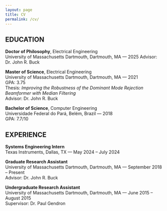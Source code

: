 ```yaml
---
layout: page
title: CV
permalink: /cv/
---
```

## EDUCATION

**Doctor of Philosophy**, Electrical Engineering  
University of Massachusetts Dartmouth, Dartmouth, MA — 2025
Advisor: Dr. John R. Buck  

**Master of Science**, Electrical Engineering  
University of Massachusetts Dartmouth, Dartmouth, MA — 2021  
GPA: 3.75  
Thesis: *Improving the Robustness of the Dominant Mode Rejection Beamformer with Median Filtering*  
Advisor: Dr. John R. Buck  

**Bachelor of Science**, Computer Engineering  
Universidade Federal do Pará, Belém, Brazil — 2018  
GPA: 7.7/10  


## EXPERIENCE

**Systems Engineering Intern**  
Texas Instruments, Dallas, TX — May 2024 – July 2024  

**Graduate Research Assistant**  
University of Massachusetts Dartmouth, Dartmouth, MA — September 2018 – Present  
Advisor: Dr. John R. Buck  

**Undergraduate Research Assistant**  
University of Massachusetts Dartmouth, Dartmouth, MA — June 2015 – August 2015  
Supervisor: Dr. Paul Gendron  

